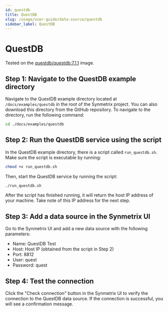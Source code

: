 ```yaml
---
id: questdb
title: QuestDB
slug: /usage/user-guide/data-source/questdb
sidebar_label: QuestDB
---
```


# QuestDB

Tested on the [questdb/questdb:7.1.1](https://hub.docker.com/r/questdb/questdb) image.

## Step 1: Navigate to the QuestDB example directory

Navigate to the QuestDB example directory located at `/docs/examples/questdb` in the root of the Synmetrix project. You can also download this directory from the GitHub repository. To navigate to the directory, run the following command:

```bash
cd ./docs/examples/questdb
```

## Step 2: Run the QuestDB service using the script

In the QuestDB example directory, there is a script called `run_questdb.sh`. Make sure the script is executable by running:

```bash
chmod +x run_questdb.sh
```

Then, start the QuestDB service by running the script:

```bash
./run_questdb.sh
```

After the script has finished running, it will return the host IP address of your machine. Take note of this IP address for the next step.

## Step 3: Add a data source in the Synmetrix UI

Go to the Synmetrix UI and add a new data source with the following parameters:

- Name: QuestDB Test
- Host: Host IP (obtained from the script in Step 2)
- Port: 8812
- User: quest
- Password: quest

## Step 4: Test the connection

Click the "Check connection" button in the Synmetrix UI to verify the connection to the QuestDB data source. If the connection is successful, you will see a confirmation message.